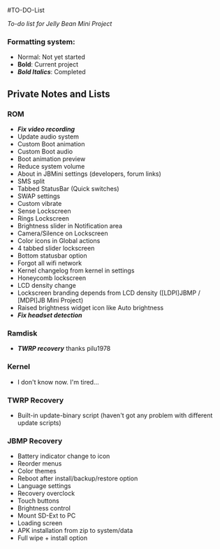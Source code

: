 #TO-DO-List

_To-do list for Jelly Bean Mini Project_

### Formatting system:

 * Normal: Not yet started
 * __Bold__: Current project
 * ___Bold Italics___: Completed

## Private Notes and Lists


### ROM
 * ___Fix video recording___
 * Update audio system
 * Custom Boot animation
 * Custom Boot audio
 * Boot animation preview
 * Reduce system volume
 * About in JBMini settings (developers, forum links)
 * SMS split
 * Tabbed StatusBar (Quick switches)
 * SWAP settings
 * Custom vibrate
 * Sense Lockscreen
 * Rings Lockscreen
 * Brightness slider in Notification area
 * Camera/Silence on Lockscreen
 * Color icons in Global actions
 * 4 tabbed slider lockscreen
 * Bottom statusbar option
 * Forgot all wifi network
 * Kernel changelog from kernel in settings
 * Honeycomb lockscreen
 * LCD density change
 * Lockscreen branding depends from LCD density ([LDPI]JBMP / [MDPI]JB Mini Project)
 * Raised brightness widget icon like Auto brightness
 * ___Fix headset detection___


### Ramdisk
 * ___TWRP recovery___ thanks pilu1978


### Kernel
 * I don't know now. I'm tired...


### TWRP Recovery
 * Built-in update-binary script (haven't got any problem with different update scripts)

### JBMP Recovery
 * Battery indicator change to icon
 * Reorder menus
 * Color themes
 * Reboot after install/backup/restore option
 * Language settings
 * Recovery overclock
 * Touch buttons
 * Brightness control
 * Mount SD-Ext to PC
 * Loading screen
 * APK installation from zip to system/data
 * Full wipe + install option
